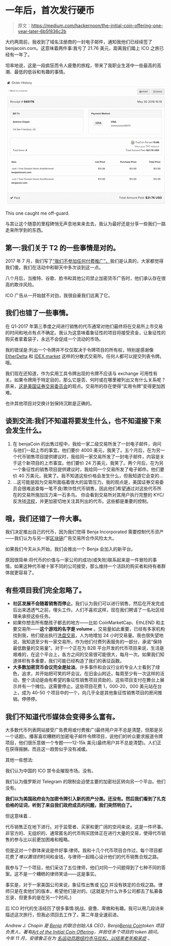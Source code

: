 # 一年后，首次发行硬币

> 原文：<https://medium.com/hackernoon/the-initial-coin-offering-one-year-later-6b5f836c2b>

大约两周前，我收到了域名注册商的一封电子邮件，通知我他们已经续签了 benjacoin.com。这意味着两件事:我亏了 21.76 美元，距离我们踏上 ICO 之旅已经有一年了。

坦率地说，这是一段疯狂而令人疲惫的旅程，带来了我职业生涯中一些最高的高潮、最低的低谷和有趣的事情。

![](img/da1be891a17d1a8f655ab4c866b7cea1.png)

This one caught me off-guard.

与其让这个随意的里程碑悄无声息地来来去去，我认为最好还是分享一些我们一路走来所学到的东西。

## 第一:我们关于 T2 的一些事情是对的。

2017 年 7 月，我们写了[“我们不参加任何付费推广”，](http://benja.co/blog/2017/7/25/release-benja-responds-to-sec-initial-coin-offering-investigation-benjacoin)我们是认真的，大家都觉得我们傻。我们在活动中和聊天中多次谈到这一点。

八个月后，当推特、谷歌、脸书和其他公司禁止加密货币广告时，他们承认存在很高的欺诈风险。

ICO 广告从一开始就不对劲，我很自豪我们远离了它。

## 我们也错了一些事情。

在 Q1-2017 年第三季度之间进行销售的代币通常对他们最终将在交易所上市交易的时间和地点有点不确定。我认为这意味着象征性的项目将接受资金，让象征性的购买者拿着袋子，永远不会促成一个流动的市场。

我的错误是:列出一个令牌并不仅仅取决于令牌项目的所有权，特别是感谢像 [EtherDelta](https://etherdelta.com/#BENJA-ETH) 和 [IDEX.market](https://idex.market/eth/benja) 这样的分散式交易所。任何人都可以提交列表令牌。哦。

我们现在还知道，作为实用工具令牌出现的令牌不应该与 exchange 可用性有关。如果令牌用于特定目的，那么它是否、何时或在哪里被列出又有什么关系呢？原来，[这是美国证券交易委员会](https://www.sec.gov/news/public-statement/enforcement-tm-statement-potentially-unlawful-online-platforms-trading)的观点。交易所的存在使得“实用令牌”变得更加困难。

也许其他项目对交换计划保持沉默是正确的。

## 谈到交流:我们不知道将要发生什么，也不知道接下来会发生什么。

1.  在 benjaCoin 的出售过程中，我给一家二级交易所发了一封电子邮件，询问与他们一起上市的事宜。他们要价 4000 美元，我笑了。五个月后，在为另一个代币销售项目提供建议时，我给同一家交易所发了一封电子邮件，内容是关于这个新项目的上市事宜。他们要价 24 万美元，我笑了。两个月后，在为另一个象征性的销售项目提供建议时，我给同一个交易所发了电子邮件。他们要价 40 万美元，我笑了。我不知道这些价格会发生什么，但我知道它会变的…
2.  …这可能是因为交易所面临着很大的监管压力。我的观点是，美国证券交易委员会很难追查每一笔不良/欺诈性代币销售，因此他们希望通过对这些代币所在的交易所施加压力来一石多鸟。
    你会看到交易所对其用户执行完整的 KYC/反洗钱[流程](https://bitcointalk.org/index.php?topic=454795.0)，并更加密切地关注其列出的代币。这些都是重要的控制。

## 哦，我们还错了一件大事。

我们决定推出自己的代币，因为我们觉得 Benja Incorporated 需要控制代币资产——我们认为与另一家[区块链](https://hackernoon.com/tagged/blockchain)广告交易所合作风险太大。

如果我们今天从头开始，我们会推出一个 Benja 会加入的新平台。

原因很简单:将代币的价值与一家公司的成功(或失败)联系起来是一件冒险的事情。如果这种代币被十家不同的公司接受，那么维持一个活跃的购买者和持有者群体就更容易了。

## 有些项目我们完全忽略了。

*   **社区发展不会随着销售而停止**。我们认为我们可以进行销售，然后在开发完成后出来透透气之前，埋头工作。人们不喜欢这样，现在我们聘请了一名社区经理来承担这些任务。
*   如果你想去所有酷孩子都去的地方——比如 CoinMarketCap、EthLEND 和主要交易所——**这个游戏的名字是 volume** 。交易量如此重要，已经有多家机构找到我，他们提出执行[洗盘交易](https://www.investopedia.com/terms/w/washtrading.asp)，人为地增加 24 小时交易量。我也很失望地说，我知道至少有一家交易所，作为他们付费列表服务的一部分，承诺“保持最低数量的交易量”。对于一个正在为 B2B 平台开发的代币项目来说，生活是艰难的，在这个平台上，各方之间的交易很可能很大，每月一次。如果我们知道体积有多重要，我们可能已经构造了我们的表征函数。
*   **大多数加密货币会议完全是扯淡**。许多事件和会议行业的专业人士看到了绿色，追求，并开始把可笑的坏会议。在旧金山附近，每周至少有一次这样的活动，整个活动是由有希望的象征性销售项目资助的，这些项目支付在舞台上展示并有一个摊位。这需要停止。这些项目花费 1，000-20，000 美元站在台上，成为 40-50 个项目中的一个，向几乎全是其他象征性销售项目的房间推销。停停停。

## 我们不知道代币媒体会变得多么富有。

大多数代币列表网站接受广告费用或付费推广(最终用户并不总是清楚，但那是另一个话题)。播客喜欢糟糕的加密电子邮件令牌项目，说他们的听众要求报道令牌项目，他们很乐意做一个专题——12-15k 美元(最终用户并不总是清楚)。人们正在获得报酬，而且这一趋势似乎没有减缓。

其他一些想法:

我们认为中国的 ICO 禁令会摧毁市场。没有。

我们认为俄罗斯对 Telegram 的限制会迫使主要的加密社区转向另一个平台。他们没有。

**我们以为美国政府会为加密令牌引入新的资产分类。还没有。然后我们看到了扎克伯格的证词，听到了来自我们政府成员的问题，我们突然明白了。**

但这意味着…

代币销售正在地下进行。对于监管者、买家和更广阔的空间来说，这是一件坏事。非官方的、无组织的、通常匿名的代币购买团体正在进行大量的交易，使得代币销售的参与比以前更加困难和粗略。

但是这对一个群体来说是件好事:律师。我和十几个代币项目合作过，每个项目都花费了*难以置信的*时间和金钱，与律师一起精心设计他们的代币销售合规之路。

我参与了一个项目，他们采访了五位律师，他们对同一个问题得到了七种不同的答案。这不是一个糟糕的律师笑话——这是事实。

事实是，对于一家美国公司来说，象征性出售或 [ICO](https://hackernoon.com/tagged/ICO) 并没有铁定的合规之路。律师只是在卖他们的版本，希望他们是对的。(这就是为什么许多公司都去了私募备忘录，但更多的是在另一个时间。)

后 ICO 时代的生活经历了很多事情:挑战、疲惫、卑微和有趣。我可以用几段诗来描述这次旅行，但我必须回去工作了。第二年是全速前进。

*Andrew J. Chapin 是* [*Benja*](http://benja.co) *的联合创始人& CEO，Benja*[*Benja Coin*](http://benjacoin.com)*token 项目负责人，著有*[*Art of the Initial Coin Offering*](https://www.amazon.com/Art-Initial-Coin-Offering-Crypto-Token-ebook/dp/B075RRWGT1/ref=as_li_ss_tl?ie=UTF8&qid=1510782200&sr=8-1&keywords=art+of+the+initial+coin+offering&linkCode=sl1&tag=p02bbf-20&linkId=c4fe0973e4335f975fcab74b1f62ad7e)*，并担任多个项目的 token 顾问。今年 11 月，安德鲁正在为* [*名运动员跑纽约市马拉松，以结束老年痴呆症*](https://give.caringkindnyc.org/index.cfm?fuseaction=donate.participant&participantID=33993) *。*